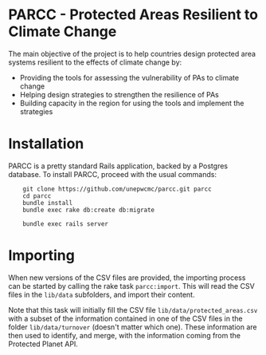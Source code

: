 PARCC - Protected Areas Resilient to Climate Change
===========================

The main objective of the project is to help countries design protected area
systems resilient to the effects of climate change by:

* Providing the tools for assessing the vulnerability of PAs to climate change
* Helping design strategies to strengthen the resilience of PAs
* Building capacity in the region for using the tools and implement the strategies

# Installation

PARCC is a pretty standard Rails application, backed by a Postgres database. To install PARCC, proceed with the usual commands:
```
    git clone https://github.com/unepwcmc/parcc.git parcc
    cd parcc
    bundle install
    bundle exec rake db:create db:migrate

    bundle exec rails server
```


# Importing

When new versions of the CSV files are provided, the importing process can be started by calling the rake task `parcc:import`. This will read the CSV files in the `lib/data` subfolders, and import their content.

Note that this task will initially fill the CSV file `lib/data/protected_areas.csv` with a subset of the information contained in one of the CSV files in the folder `lib/data/turnover` (doesn't matter which one). These information are then used to identify, and merge, with the information coming from the Protected Planet API.
